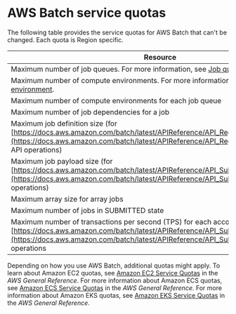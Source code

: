 # AWS Batch service quotas<a name="service_limits"></a>

The following table provides the service quotas for AWS Batch that can't be changed\. Each quota is Region specific\.


| Resource | Quota | 
| --- | --- | 
| Maximum number of job queues\. For more information, see [Job queues](job_queues.md)\. | 50 | 
| Maximum number of compute environments\. For more information, see [Compute environment](compute_environments.md)\. | 50 | 
| Maximum number of compute environments for each job queue | 3 | 
| Maximum number of job dependencies for a job | 20 | 
| Maximum job definition size \(for [https://docs.aws.amazon.com/batch/latest/APIReference/API_RegisterJobDefinition.html](https://docs.aws.amazon.com/batch/latest/APIReference/API_RegisterJobDefinition.html) API operations\) | 24 KiB | 
| Maximum job payload size \(for [https://docs.aws.amazon.com/batch/latest/APIReference/API_SubmitJob.html](https://docs.aws.amazon.com/batch/latest/APIReference/API_SubmitJob.html) API operations\) | 30 KiB | 
| Maximum array size for array jobs | 10000 | 
| Maximum number of jobs in SUBMITTED state | 1000000 | 
| Maximum number of transactions per second \(TPS\) for each account for [https://docs.aws.amazon.com/batch/latest/APIReference/API_SubmitJob.html](https://docs.aws.amazon.com/batch/latest/APIReference/API_SubmitJob.html) operations | 50 | 

Depending on how you use AWS Batch, additional quotas might apply\. To learn about Amazon EC2 quotas, see [Amazon EC2 Service Quotas](https://docs.aws.amazon.com/general/latest/gr/ec2-service.html#limits_ec2) in the *AWS General Reference*\. For more information about Amazon ECS quotas, see [Amazon ECS Service Quotas](https://docs.aws.amazon.com/general/latest/gr/ecs-service.html#limits_ecs) in the *AWS General Reference*\. For more information about Amazon EKS quotas, see [Amazon EKS Service Quotas](https://docs.aws.amazon.com/general/latest/gr/eks.html#limits_eks) in the *AWS General Reference*\.